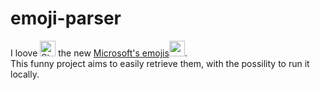 # emoji-parser
I loove <img src="https://em-content.zobj.net/source/microsoft-teams/337/star-struck_1f929.png" title="Star-Struck" height='25'> the new [Microsoft's emojis](https://emojipedia.org/microsoft-teams/)<img src="https://em-content.zobj.net/source/microsoft-teams/337/window_1fa9f.png" height="25">.<br>
This funny project aims to easily retrieve them, with the possility to run it locally.

